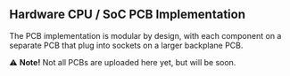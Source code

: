 ## Hardware CPU / SoC PCB Implementation

The PCB implementation is modular by design, with each component on a separate PCB that plug into sockets on a larger backplane PCB.

⚠️ **Note!** Not all PCBs are uploaded here yet, but will be soon.
